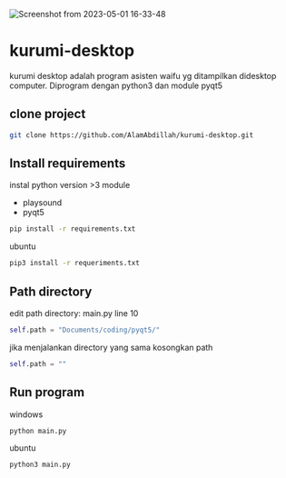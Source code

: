 ![Screenshot from 2023-05-01 16-33-48](https://user-images.githubusercontent.com/115331322/235435627-57f239ff-5a4d-4ded-ba48-12edde362a94.png)

# kurumi-desktop
kurumi desktop adalah program asisten waifu yg ditampilkan didesktop computer.
Diprogram dengan python3 dan module pyqt5

## clone project
```sh
git clone https://github.com/AlamAbdillah/kurumi-desktop.git
```

## Install requirements
instal python version >3
module
* playsound
* pyqt5
```sh
pip install -r requirements.txt
```
ubuntu
```sh
pip3 install -r requeriments.txt
```
## Path directory
edit path directory: main.py line 10 </br>
```python
self.path = "Documents/coding/pyqt5/"
```
jika menjalankan directory yang sama kosongkan path 
```python
self.path = ""
```

## Run program
windows
```sh
python main.py
```
ubuntu
```sh
python3 main.py
```
